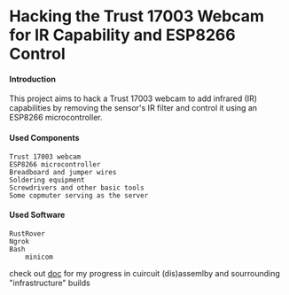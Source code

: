 # Hacking the Trust 17003 Webcam for IR Capability and ESP8266 Control
#### Introduction

This project aims to hack a Trust 17003 webcam to add infrared (IR) capabilities by removing the sensor's IR filter and control it using an ESP8266 microcontroller. 

#### Used Components

    Trust 17003 webcam
    ESP8266 microcontroller
    Breadboard and jumper wires
    Soldering equipment
    Screwdrivers and other basic tools
    Some copmuter serving as the server

#### Used Software
    RustRover
    Ngrok
    Bash
        minicom
    

check out [doc](https://github.com/Databus3301/trust-17003---IR-hack/tree/main/doc) for my progress in cuircuit (dis)assemlby and sourrounding "infrastructure" builds
